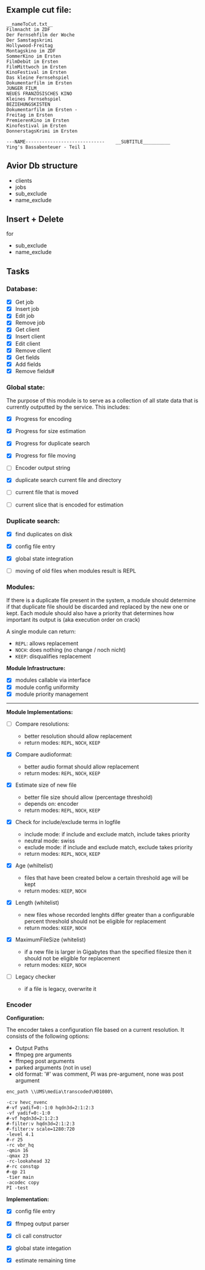 ## Example cut file:
```
__nameToCut.txt__
Filmnacht im ZDF
Der Fernsehfilm der Woche
Der Samstagskrimi
Hollywood-Freitag
Montagskino im ZDF
SommerKino im Ersten
FilmDebüt im Ersten
FilmMittwoch im Ersten
KinoFestival im Ersten
Das kleine Fernsehspiel
Dokumentarfilm im Ersten
JUNGER FILM
NEUES FRANZÖSISCHES KINO
Kleines Fernsehspiel
BEZIEHUNGSKISTEN
Dokumentarfilm im Ersten - 
Freitag im Ersten
PremierenKino im Ersten
Kinofestival im Ersten
DonnerstagsKrimi im Ersten

---NAME-----------------------------    __SUBTITLE__________
Ying's Bassabenteuer - Teil 1
```

## Avior Db structure
- clients
- jobs
- sub_exclude
- name_exclude

## Insert + Delete
for
- sub_exclude
- name_exclude


## Tasks

### Database:
- [x] Get job
- [x] Insert job
- [x] Edit job
- [x] Remove job
- [x] Get client
- [x] Insert client
- [x] Edit client
- [x] Remove client
- [x] Get fields
- [x] Add fields
- [x] Remove fields#

### Global state:
The purpose of this module is to serve as a collection of all state data that is currently outputted by the service. This includes:
- [x] Progress for encoding
- [x] Progress for size estimation
- [x] Progress for duplicate search
- [x] Progress for file moving
- [ ] Encoder output string
- [x] duplicate search current file and directory
- [ ] current file that is moved
- [ ] current slice that is encoded for estimation
  

### Duplicate search:
- [x] find duplicates on disk
- [x] config file entry
- [x] global state integration
- [ ] moving of old files when modules result is REPL


### Modules:
If there is a duplicate file present in the system, 
a module should determine if that duplicate file should be discarded and replaced by the new one or kept.
Each module should also have a priority that determines how important its output is (aka execution order on crack)

A single module can return:
- `REPL`: allows replacement
- `NOCH`: does nothing (no change / noch nicht)
- `KEEP`: disqualifies replacement

**Module Infrastructure:**
- [x] modules callable via interface
- [x] module config uniformity
- [x] module priority management

____
**Module Implementations:**
- [ ] Compare resolutions:
    - better resolution should allow replacement
    - return modes: `REPL`, `NOCH`, `KEEP`

- [x] Compare audioformat:
    - better audio format should allow replacement
    - return modes: `REPL`, `NOCH`, `KEEP`

- [x] Estimate size of new file
    - better file size should allow (percentage threshold)
    - depends on: encoder
    - return modes: `REPL`, `NOCH`, `KEEP`

- [x] Check for include/exclude terms in logfile
    - include mode: if include and exclude match, include takes priority
    - neutral mode: swiss
    - exclude mode: if include and exclude match, exclude takes priority
    - return modes: `REPL`, `NOCH`, `KEEP`
- [x] Age (whiltelist)
    - files that have been created below a certain threshold age will be kept
    - return modes: `KEEP`, `NOCH`
- [x] Length (whitelist)
    - new files whose recorded lenghts differ greater than a configurable percent threshold should not be eligible for replacement
    - return modes: `KEEP`, `NOCH`
- [x] MaximumFileSize (whitelist)
    - if a new file is larger in Gigabytes than the specified filesize then it should not be eligible for replacement
    - return modes: `KEEP`, `NOCH`
- [ ] Legacy checker
    - if a file is legacy, overwrite it

### Encoder

**Configuration:**

The encoder takes a configuration file based on a current resolution.
It consists of the following options:
- Output Paths
- ffmpeg pre arguments
- ffmpeg post arguments
- parked arguments (not in use)
- old format: '#' was comment, PI was pre-argument, none was post argument
```
enc_path \\UMS\media\transcoded\HD1080\

-c:v hevc_nvenc
#-vf yadif=0:-1:0 hqdn3d=2:1:2:3
-vf yadif=0:-1:0
#-vf hqdn3d=2:1:2:3
#-filter:v hqdn3d=2:1:2:3
#-filter:v scale=1280:720
-level 4.1
#-r 25
-rc vbr_hq
-qmin 16
-qmax 23
-rc-lookahead 32
#-rc constqp
#-qp 21
-tier main
-acodec copy
PI -test
```

**Implementation:**
- [x] config file entry
- [x] ffmpeg output parser
- [x] cli call constructor
- [x] global state integation
- [x] estimate remaining time

